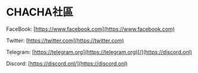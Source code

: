 # CHACHA社區

FaceBook: [https://www.facebook.com](https://www.facebook.com)

Twitter: [https://twitter.com](https://twitter.com)

Telegram:  [https://telegram.org](https://telegram.org)[/](https://discord.onl)

Discord: [https://discord.onl/](https://discord.onl)
